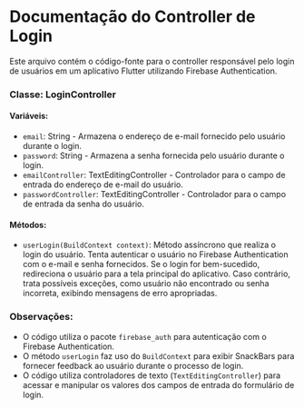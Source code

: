 # Documentação do Controller de Login

Este arquivo contém o código-fonte para o controller responsável pelo login de usuários em um aplicativo Flutter utilizando Firebase Authentication.

### Classe: LoginController

#### Variáveis:

- `email`: String - Armazena o endereço de e-mail fornecido pelo usuário durante o login.
- `password`: String - Armazena a senha fornecida pelo usuário durante o login.
- `emailController`: TextEditingController - Controlador para o campo de entrada do endereço de e-mail do usuário.
- `passwordController`: TextEditingController - Controlador para o campo de entrada da senha do usuário.

#### Métodos:

- `userLogin(BuildContext context)`: Método assíncrono que realiza o login do usuário. Tenta autenticar o usuário no Firebase Authentication com o e-mail e senha fornecidos. Se o login for bem-sucedido, redireciona o usuário para a tela principal do aplicativo. Caso contrário, trata possíveis exceções, como usuário não encontrado ou senha incorreta, exibindo mensagens de erro apropriadas.

### Observações:

- O código utiliza o pacote `firebase_auth` para autenticação com o Firebase Authentication.
- O método `userLogin` faz uso do `BuildContext` para exibir SnackBars para fornecer feedback ao usuário durante o processo de login.
- O código utiliza controladores de texto (`TextEditingController`) para acessar e manipular os valores dos campos de entrada do formulário de login.
